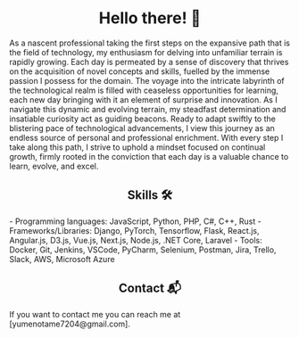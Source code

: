<h1 align="center"> Hello there! 👋 </h1>

As a nascent professional taking the first steps on the expansive path that is the field of technology, my enthusiasm for delving into unfamiliar terrain is rapidly growing. Each day is permeated by a sense of discovery that thrives on the acquisition of novel concepts and skills, fuelled by the immense passion I possess for the domain. The voyage into the intricate labyrinth of the technological realm is filled with ceaseless opportunities for learning, each new day bringing with it an element of surprise and innovation. As I navigate this dynamic and evolving terrain, my steadfast determination and insatiable curiosity act as guiding beacons. Ready to adapt swiftly to the blistering pace of technological advancements, I view this journey as an endless source of personal and professional enrichment. With every step I take along this path, I strive to uphold a mindset focused on continual growth, firmly rooted in the conviction that each day is a valuable chance to learn, evolve, and excel.

<h2 align="center"> Skills 🛠️ </h2>
- Programming languages: JavaScript, Python, PHP, C#, C++, Rust
- Frameworks/Libraries: Django, PyTorch, Tensorflow, Flask, React.js, Angular.js, D3.js, Vue.js, Next.js, Node.js, .NET Core, Laravel
- Tools: Docker, Git, Jenkins, VSCode, PyCharm, Selenium, Postman, Jira, Trello, Slack, AWS, Microsoft Azure

<h2 align="center"> Contact 📬 </h2>
If you want to contact me you can reach me at [yumenotame7204@gmail.com].
